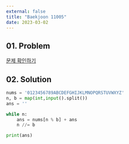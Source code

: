 ```yaml
---
external: false
title: "Baekjoon 11005"
date: 2023-03-02
---
```


## 01. Problem

[문제 확인하기](https://www.acmicpc.net/problem/11005)

## 02. Solution

```Python
nums = '0123456789ABCDEFGHIJKLMNOPQRSTUVWXYZ'
n, b = map(int,input().split())
ans = ''

while n:
    ans = nums[n % b] + ans
    n //= b

print(ans)
```
